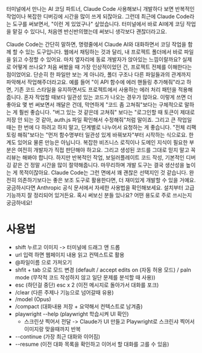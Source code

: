터미널에서 만나는 AI 코딩 파트너, Claude Code 사용해보니
개발하다 보면 반복적인 작업이나 복잡한 디버깅에 시간을 많이 쓰게 되잖아요. 그런데 최근에 Claude Code라는 도구를 써보면서, "이런 게 있었구나" 싶었습니다. 터미널에서 바로 AI에게 코딩 작업을 맡길 수 있다니, 처음엔 반신반의했는데 써보니 생각보다 괜찮더라고요.

Claude Code는
간단히 말하면, 명령줄에서 Claude AI와 대화하면서 코딩 작업을 함께 할 수 있는 도구입니다. 웹에서 채팅하는 것과 달리, 내 프로젝트 폴더에서 바로 파일을 읽고 수정할 수 있어요. 마치 옆자리에 동료 개발자가 앉아있는 느낌이랄까요?
실제로 어떻게 쓰나요?
처음 써봤을 때 가장 인상적이었던 건, 프로젝트 전체를 이해한다는 점이었어요. 단순히 한 파일만 보는 게 아니라, 폴더 구조나 다른 파일들과의 관계까지 파악해서 작업해주더라고요.
예를 들어 "이 API 함수에 에러 핸들링 추가해줘"라고 하면, 기존 코드 스타일을 유지하면서도 프로젝트에서 사용하는 에러 처리 패턴을 적용해줍니다. 혼자 작업할 때보다 일관성 있는 코드가 나오는 경우가 많아요.
이렇게 쓰면 더 좋아요
몇 번 써보면서 깨달은 건데, 막연하게 "코드 좀 고쳐줘"보다는 구체적으로 말하는 게 훨씬 좋습니다.
"버그 있는 것 같은데 고쳐줘" 보다는 "로그인할 때 토큰이 제대로 저장 안 되는 것 같아, auth.js 파일 확인해서 수정해줘"처럼 말이죠.
그리고 큰 작업일 때는 한 번에 다 하려고 하지 말고, 단계별로 나누어서 요청하는 게 좋습니다. "전체 리팩토링 해줘"보다는 "먼저 함수명부터 일관성 있게 바꿔보자"부터 시작하는 식으로요.
한계도 있어요
물론 만능은 아닙니다. 복잡한 비즈니스 로직이나 도메인 지식이 필요한 부분은 여전히 개발자가 직접 판단해야 하고요. 그리고 생성된 코드를 그대로 믿지 말고 꼭 리뷰는 해봐야 합니다.
하지만 반복적인 작업, 보일러플레이트 코드 작성, 기본적인 디버깅 같은 건 정말 시간을 많이 절약해줍니다.
마무리하며
개발 도구는 결국 생산성을 높이는 게 목적이잖아요. Claude Code는 그런 면에서 꽤 괜찮은 선택지인 것 같습니다. 완전히 의존하기보다는 좋은 보조 도구로 활용한다면, 더 재미있게 개발할 수 있을 거예요.
궁금하시다면 Anthropic 공식 문서에서 자세한 사용법을 확인해보세요. 설치부터 고급 기능까지 잘 정리되어 있거든요.
혹시 써보신 분들 있나요? 어떤 용도로 주로 쓰시는지 궁금하네요!

# 사용법
- shift 누르고 이미지 -> 터미널에 드래그 앤 드롭
- url 입력 하면 웹페이지 내용 읽고 컨텍스트로 활용
- @파일이름 으로 가져오기
- shfit + tab 으로 모드 변경 
(default / accept edits on (자동 허용 모드) / paln mode (무작적 코드 작성하지 않고 일단 문제를 분석할 때 사용))
- esc (하던걸 중단) esc x 2 (이전 메시지로 돌아가서 대화를 포크)
- /clear (다른 주제나 기능으로 넘어갈때 유용)
- /model (Opus)
- /compact (대화내용 저장 + 요약해서 컨텍스트로 남겨줌)
- playwright --help (playwright 학습시켜 UI 확인)
  - 스크린샷 찍어서 전달 -> Claude가 UI 만들고 Playwright로 스크린샤 찍어서 이미지랑 맞을때까지 반복
- --continue (가장 최근 대화와 이어짐)
- --resume (이전 대화 목록을 확인하고 이어서 할 대화를 고를 수 있음)

